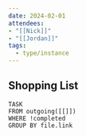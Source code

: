 ```yaml
---
date: 2024-02-01
attendees: 
- "[[Nick]]"
- "[[Jordan]]"
tags:
  - type/instance
---
```


## Shopping List
```dataview
TASK
FROM outgoing([[]])
WHERE !completed
GROUP BY file.link
```


